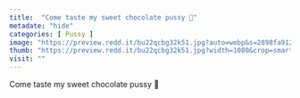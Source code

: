 ```yaml
---
title:  "Come taste my sweet chocolate pussy 🍫"
metadate: "hide"
categories: [ Pussy ]
image: "https://preview.redd.it/bu22qcbg32k51.jpg?auto=webp&s=2898fa912a54310384d308659f4267c354e4eb31"
thumb: "https://preview.redd.it/bu22qcbg32k51.jpg?width=1080&crop=smart&auto=webp&s=6a21fe27690af51fc6a2143b186fb3943050e9a4"
visit: ""
---
```

Come taste my sweet chocolate pussy 🍫
